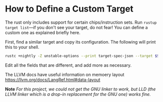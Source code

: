 # How to Define a Custom Target

The rust only includes support for certain chips/instruction sets. Run `rustup target list`—if you don't see your target, do not fear! You can define a custom one as explained briefly here.

First, find a similar target and copy its configuration. The following will print this to your shell.

```sh
rustc +nightly -Z unstable-options --print target-spec-json --target $SOME_SIMILAR_TARGET
```

Edit all the fields that are different, and add more as necessary.

The LLVM docs have useful information on memoery layout
https://llvm.org/docs/LangRef.html#data-layout

**Note**
_For this project, we could not get the GNU linker to work, but LLD (the LLVM linker which is a drop-in replacement for the GNU one) works fine._
